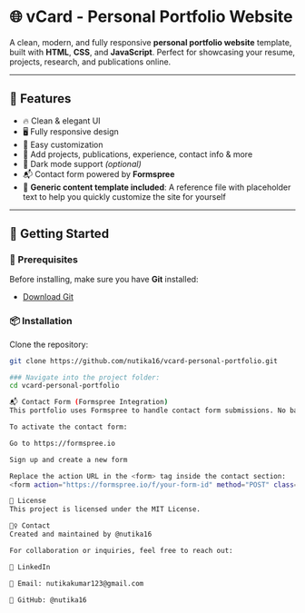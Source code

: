 # 🌐 vCard - Personal Portfolio Website

A clean, modern, and fully responsive **personal portfolio website** template, built with **HTML**, **CSS**, and **JavaScript**. Perfect for showcasing your resume, projects, research, and publications online.

---

## 📂 Features

- 🔥 Clean & elegant UI
- 🖥️ Fully responsive design
- 🎨 Easy customization
- 📄 Add projects, publications, experience, contact info & more
- 🌙 Dark mode support _(optional)_
- 📬 Contact form powered by **Formspree**
- 🧾 **Generic content template included**: A reference file with placeholder text to help you quickly customize the site for yourself

---

## 🚀 Getting Started

### 🧰 Prerequisites

Before installing, make sure you have **Git** installed:

- [Download Git](https://git-scm.com/downloads)

### 📦 Installation

Clone the repository:

```bash
git clone https://github.com/nutika16/vcard-personal-portfolio.git

### Navigate into the project folder:
cd vcard-personal-portfolio

📬 Contact Form (Formspree Integration)
This portfolio uses Formspree to handle contact form submissions. No backend setup is needed.

To activate the contact form:

Go to https://formspree.io

Sign up and create a new form

Replace the action URL in the <form> tag inside the contact section:
<form action="https://formspree.io/f/your-form-id" method="POST" class="form">

📄 License
This project is licensed under the MIT License.

🙋‍♀️ Contact
Created and maintained by @nutika16

For collaboration or inquiries, feel free to reach out:

💼 LinkedIn

📧 Email: nutikakumar123@gmail.com

🐙 GitHub: @nutika16
```
